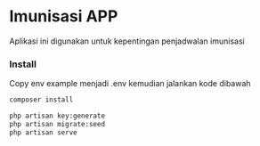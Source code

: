 # Imunisasi APP
Aplikasi ini digunakan untuk kepentingan penjadwalan imunisasi

### Install
Copy env example menjadi .env kemudian jalankan kode dibawah

```bash
composer install
```
```bash
php artisan key:generate
php artisan migrate:seed
php artisan serve
```